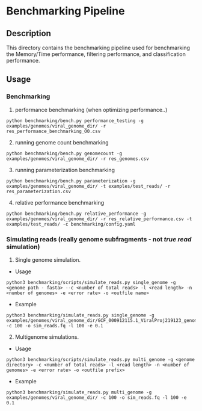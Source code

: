 # Benchmarking Pipeline

## Description

This directory contains the benchmarking pipeline used for benchmarking the Memory/Time performance, filtering performance, and classification performance.

## Usage

### Benchmarking

1. performance benchmarking (when optimizing performance..)

```
python benchmarking/bench.py performance_testing -g examples/genomes/viral_genome_dir/ -r res_performance_benchmarking_O0.csv
```

2. running genome count benchmarking

```
python benchmarking/bench.py genomecount -g examples/genomes/viral_genome_dir/ -r res_genomes.csv
```

3. running parameterization benchmarking

```
python benchmarking/bench.py parameterization -g examples/genomes/viral_genome_dir/ -t examples/test_reads/ -r res_parameterization.csv
```

4. relative performance benchmarking

```
python benchmarking/bench.py relative_performance -g examples/genomes/viral_genome_dir/ -r res_relative_performance.csv -t examples/test_reads/ -c benchmarking/config.yaml
```

### Simulating reads (really genome subfragments - not _true read_ simulation)

1. Single genome simulation.

-   Usage

```
python3 benchmarking/scripts/simulate_reads.py single_genome -g <genome path - fasta> --c <number of total reads> -l <read length> -n <number of genomes> -e <error rate> -o <outfile name>
```

-   Example

```
python3 benchmarking/simulate_reads.py single_genome -g examples/genomes/viral_genome_dir/GCF_000912115.1_ViralProj219123_genomic.fna -c 100 -o sim_reads.fq -l 100 -e 0.1
```

2. Multigenome simulations.

-   Usage

```
python3 benchmarking/scripts/simulate_reads.py multi_genome -g <genome directory> -c <number of total reads> -l <read length> -n <number of genomes> -e <error rate> -o <outfile prefix>
```

-   Example

```
python3 benchmarking/simulate_reads.py multi_genome -g examples/genomes/viral_genome_dir/ -c 100 -o sim_reads.fq -l 100 -e 0.1
```
